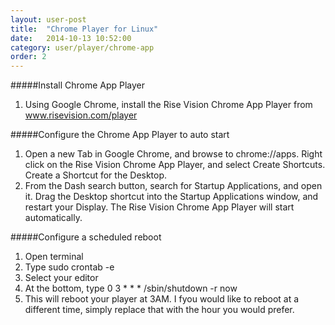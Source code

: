 ```yaml
---
layout: user-post
title:  "Chrome Player for Linux"
date:   2014-10-13 10:52:00
category: user/player/chrome-app
order: 2
---
```


#####Install Chrome App Player
1. Using Google Chrome, install the Rise Vision Chrome App Player from www.risevision.com/player


#####Configure the Chrome App Player to auto start
1. Open a new Tab in Google Chrome, and browse to chrome://apps. Right click on the Rise Vision Chrome App Player, and select Create Shortcuts. Create a Shortcut for the Desktop.
2. From the Dash search button, search for Startup Applications, and open it. Drag the Desktop shortcut into the Startup Applications window, and restart your Display. The Rise Vision Chrome App Player will start automatically.


#####Configure a scheduled reboot
1. Open terminal
2. Type sudo crontab -e
3. Select your editor
4. At the bottom, type 0 3 * * * /sbin/shutdown -r now
5. This will reboot your player at 3AM. I fyou would like to reboot at a different time, simply replace that with the hour you would prefer.
